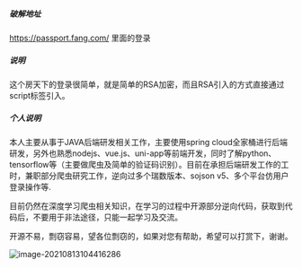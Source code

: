 ##### 破解地址

https://passport.fang.com/  里面的登录

##### 说明

这个房天下的登录很简单，就是简单的RSA加密，而且RSA引入的方式直接通过script标签引入。



##### 个人说明

本人主要从事于JAVA后端研发相关工作，主要使用spring cloud全家桶进行后端研发，另外也熟悉nodejs、vue.js、uni-app等前端开发，同时了解python、tensorflow等（主要做爬虫及简单的验证码识别）。目前在承担后端研发工作的工时，兼职部分爬虫研究工作，逆向过多个瑞数版本、sojson v5、多个平台仿用户登录操作等.

目前仍然在深度学习爬虫相关知识，在学习的过程中开源部分逆向代码，获取到代码后，不要用于非法途径，只能一起学习及交流。

开源不易，剽窃容易，望各位剽窃的，如果对您有帮助，希望可以打赏下，谢谢。

![image-20210813104416286](C:\Users\Administrator\AppData\Roaming\Typora\typora-user-images\image-20210813104416286.png)



